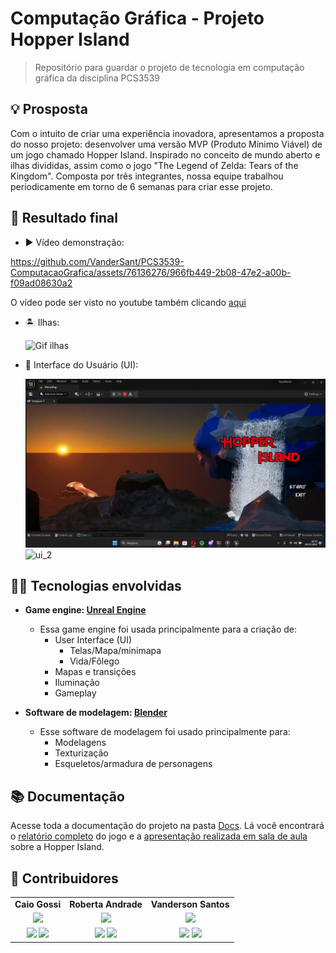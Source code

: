 # Computação Gráfica - Projeto Hopper Island

> Repositório para guardar o projeto de tecnologia em computação gráfica da disciplina PCS3539

## 💡 Prosposta

Com o intuito de criar uma experiência inovadora, apresentamos a proposta do nosso projeto: desenvolver uma versão MVP (Produto Mínimo Viável) de um jogo chamado Hopper Island. Inspirado no conceito de mundo aberto e ilhas divididas, assim como o jogo "The Legend of Zelda: Tears of the Kingdom". Composta por três integrantes, nossa equipe trabalhou periodicamente em torno de 6 semanas para criar esse projeto.

## 🚀 Resultado final

- ▶️ Vídeo demonstração:

https://github.com/VanderSant/PCS3539-ComputacaoGrafica/assets/76136276/966fb449-2b08-47e2-a00b-f09ad08630a2

O vídeo pode ser visto no youtube também clicando [aqui](https://www.youtube.com/watch?v=DjlUcATqmLU)

- 🏝️ Ilhas:

    ![Gif ilhas](./Images/mapa.gif)

- 🧑 Interface do Usuário (UI):
    
    ![ui_1](./Images/UI_1.gif)
    ![ui_2](./Images/UI_2.gif)

## 👨‍💻 Tecnologias envolvidas

- **Game engine: [Unreal Engine](https://www.unrealengine.com/en-US)**
    - Essa game engine foi usada principalmente para a criação de:
        - User Interface (UI)
            - Telas/Mapa/minimapa
            - Vida/Fôlego
        - Mapas e transições
        - Iluminação
        - Gameplay

- **Software de modelagem: [Blender](https://www.blender.org)**
    - Esse software de modelagem foi usado principalmente para:
        - Modelagens
        - Texturização
        - Esqueletos/armadura de personagens

## 📚 Documentação

Acesse toda a documentação do projeto na pasta [Docs](./Docs/). Lá você encontrará o [relatório completo](./Docs/DocumentacaoCompleta.pdf) do jogo e a [apresentação realizada em sala de aula](./Docs/ApresentacaoCompleta.pdf) sobre a Hopper Island.

## 👤 Contribuidores

<div align="center">
  <table style="width:100%">
      <tr align="center">
          <td><strong>Caio Gossi</strong></td>
          <td><strong>Roberta Andrade</strong></td>
          <td><strong>Vanderson Santos</strong></td>
      </tr>
      <tr align="center">
          <td>
              <a href="https://github.com/caiogossi">
                  <img width="70%" src="https://avatars.githubusercontent.com/u/108827264?v=4">
              </a>
          </td>
          <td>
              <a href="https://github.com/Andraderoberta">
                  <img width="70%" src="https://avatars.githubusercontent.com/u/72466946?v=4">
              </a>
          </td>
          <td>
              <a href="https://github.com/VanderSant">
                  <img width="65%" src="https://avatars.githubusercontent.com/u/76136276?v=4">
              </a>
          </td>
      </tr>
      <tr align="center">
          <td>
            <a href="" target="_blank"><img width="30%" src="https://img.shields.io/badge/GitHub-181717.svg?style=for-the-badge&logo=GitHub&logoColor=white" target="_blank"></a>
            <a href="https://www.linkedin.com/in/caio-da-costa-gossi-114b461b3/" target="_blank"><img width="34%" src="https://img.shields.io/badge/-LinkedIn-%230077B5?style=for-the-badge&logo=linkedin&logoColor=white" target="_blank"></a>
          </td>
          <td>
            <a href="" target="_blank"><img width="30%" src="https://img.shields.io/badge/GitHub-181717.svg?style=for-the-badge&logo=GitHub&logoColor=white" target="_blank"></a>
            <a href="https://www.linkedin.com/in/roberta-boaventura-andrade/" target="_blank"><img width="34%" src="https://img.shields.io/badge/-LinkedIn-%230077B5?style=for-the-badge&logo=linkedin&logoColor=white" target="_blank"></a>
          </td>
          <td>
            <a href="" target="_blank"><img width="30%" src="https://img.shields.io/badge/GitHub-181717.svg?style=for-the-badge&logo=GitHub&logoColor=white" target="_blank"></a>
            <a href="https://www.linkedin.com/in/vanderson-da-silva-dos-santos-8789b619a/" target="_blank"><img width="34%" src="https://img.shields.io/badge/-LinkedIn-%230077B5?style=for-the-badge&logo=linkedin&logoColor=white" target="_blank"></a>
          </td>
      </tr>
  </table>
</div>

